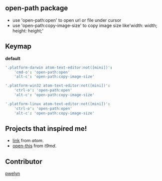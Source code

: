 ## open-path package  

* use 'open-path:open' to open url or file under cursor  
* use 'open-path:copy-image-size' to copy image size like'width: width; height: height;'  

## Keymap  

**default**  

```coffeescript  
'.platform-darwin atom-text-editor:not([mini])':  
	'cmd-o': 'open-path:open'  
	'alt-c': 'open-path:copy-image-size'  

'.platform-win32 atom-text-editor:not([mini])':  
	'ctrl-o': 'open-path:open'  
	'alt-c': 'open-path:copy-image-size'  

'.platform-linux atom-text-editor:not([mini])':  
	'ctrl-o': 'open-path:open'  
	'alt-c': 'open-path:copy-image-size'  
```  

## Projects that inspired me!  

* [link](https://github.com/atom/link) from *atom*.  
* [open-this](https://github.com/t9md/atom-open-this) from *t9md*.  

## Contributor  

[pwelyn](https://github.com/pwelyn)  
